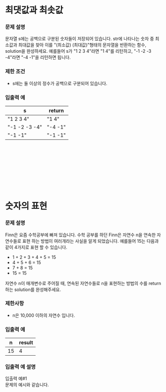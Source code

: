 최댓값과 최솟값
===
### 문제 설명
문자열 s에는 공백으로 구분된 숫자들이 저장되어 있습니다. str에 나타나는 숫자 중 최소값과 최대값을 찾아 이를 "(최소값) (최대값)"형태의 문자열을 반환하는 함수, solution을 완성하세요.
예를들어 s가 "1 2 3 4"라면 "1 4"를 리턴하고, "-1 -2 -3 -4"라면 "-4 -1"을 리턴하면 됩니다.

### 제한 조건
+ s에는 둘 이상의 정수가 공백으로 구분되어 있습니다.
### 입출력 예
|s	|return|
|---|---|
|"1 2 3 4"	|"1 4"|
|"-1 -2 -3 -4"	|"-4 -1"|
|"-1 -1"	|"-1 -1"|




<br/><br/><br/><br/><br/><br/><br/><br/>


숫자의 표현
===
### 문제 설명
Finn은 요즘 수학공부에 빠져 있습니다. 수학 공부를 하던 Finn은 자연수 n을 연속한 자연수들로 표현 하는 방법이 여러개라는 사실을 알게 되었습니다. 예를들어 15는 다음과 같이 4가지로 표현 할 수 있습니다.

+ 1 + 2 + 3 + 4 + 5 = 15
+ 4 + 5 + 6 = 15
+ 7 + 8 = 15
+ 15 = 15

자연수 n이 매개변수로 주어질 때, 연속된 자연수들로 n을 표현하는 방법의 수를 return하는 solution를 완성해주세요.

### 제한사항
+ n은 10,000 이하의 자연수 입니다.

### 입출력 예
|n|	result|
|---|---|
|15|	4|

### 입출력 예 설명
입출력 예#1  
문제의 예시와 같습니다.